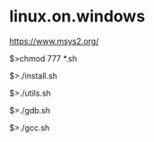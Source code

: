 # linux.on.windows

https://www.msys2.org/

$>chmod 777 *.sh

$>./install.sh

$>./utils.sh

$>./gdb.sh

$>./gcc.sh




